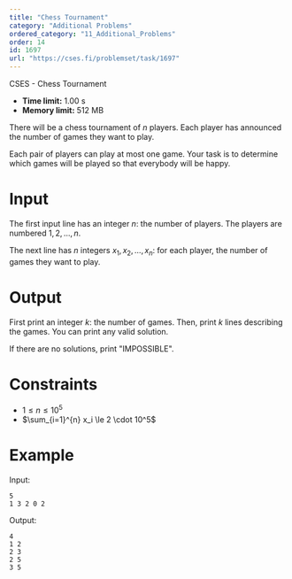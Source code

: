```yaml
---
title: "Chess Tournament"
category: "Additional Problems"
ordered_category: "11_Additional_Problems"
order: 14
id: 1697
url: "https://cses.fi/problemset/task/1697"
---
```


CSES - Chess Tournament

  * **Time limit:** 1.00 s
  * **Memory limit:** 512 MB

There will be a chess tournament of $n$ players. Each player has announced the
number of games they want to play.

Each pair of players can play at most one game. Your task is to determine
which games will be played so that everybody will be happy.

# Input

The first input line has an integer $n$: the number of players. The players
are numbered $1,2,\dots,n$.

The next line has $n$ integers $x_1,x_2,\dots,x_n$: for each player, the
number of games they want to play.

# Output

First print an integer $k$: the number of games. Then, print $k$ lines
describing the games. You can print any valid solution.

If there are no solutions, print "IMPOSSIBLE".

# Constraints

  * $1 \le n \le 10^5$
  * $\sum_{i=1}^{n} x_i \le 2 \cdot 10^5$

# Example

Input:

    
    
    5
    1 3 2 0 2
    

Output:

    
    
    4
    1 2
    2 3
    2 5
    3 5
    

